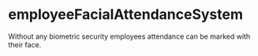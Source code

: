 # employeeFacialAttendanceSystem
Without any biometric security employees attendance can be marked with their face.
